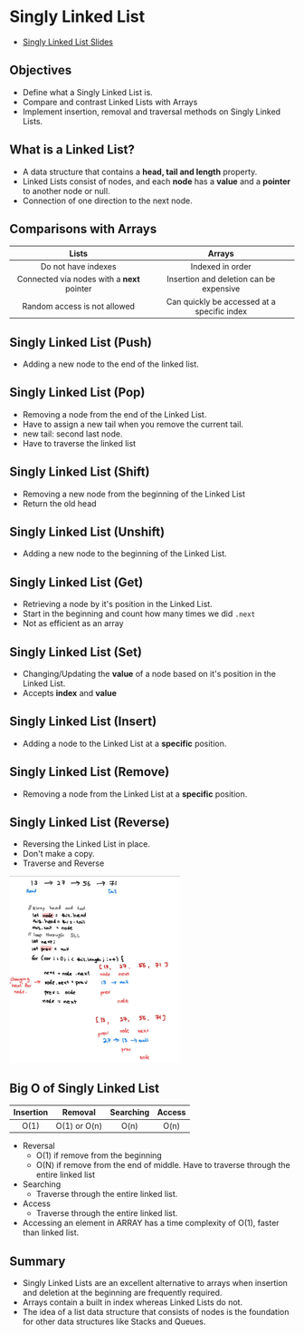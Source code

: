 # Singly Linked List

- [Singly Linked List Slides](https://nlbsg.udemy.com/course/js-algorithms-and-data-structures-masterclass/learn/lecture/8344202#reviews)

## Objectives

- Define what a Singly Linked List is.
- Compare and contrast Linked Lists with Arrays
- Implement insertion, removal and traversal methods on Singly Linked Lists.

## What is a Linked List?

- A data structure that contains a **head, tail and length** property.
- Linked Lists consist of nodes, and each **node** has a **value** and a **pointer** to another node or null.
- Connection of one direction to the next node.

## Comparisons with Arrays

|                    Lists                    |                   Arrays                    |
| :-----------------------------------------: | :-----------------------------------------: |
|             Do not have indexes             |              Indexed in order               |
| Connected via nodes with a **next** pointer |   Insertion and deletion can be expensive   |
|        Random access is not allowed         | Can quickly be accessed at a specific index |

## Singly Linked List (Push)

- Adding a new node to the end of the linked list.

## Singly Linked List (Pop)

- Removing a node from the end of the Linked List.
- Have to assign a new tail when you remove the current tail.
- new tail: second last node.
- Have to traverse the linked list

## Singly Linked List (Shift)

- Removing a new node from the beginning of the Linked List
- Return the old head

## Singly Linked List (Unshift)

- Adding a new node to the beginning of the Linked List.

## Singly Linked List (Get)

- Retrieving a node by it's position in the Linked List.
- Start in the beginning and count how many times we did `.next`
- Not as efficient as an array

## Singly Linked List (Set)

- Changing/Updating the **value** of a node based on it's position in the Linked List.
- Accepts **index** and **value**

## Singly Linked List (Insert)

- Adding a node to the Linked List at a **specific** position.

## Singly Linked List (Remove)

- Removing a node from the Linked List at a **specific** position.

## Singly Linked List (Reverse)

- Reversing the Linked List in place.
- Don't make a copy.
- Traverse and Reverse

<img style="width:60%;" src="./sll-reverse.jpg" alt="Singly Linked List illustration diagram">

## Big O of Singly Linked List

| Insertion |   Removal    | Searching | Access |
| :-------: | :----------: | :-------: | :----: |
|   O(1)    | O(1) or O(n) |   O(n)    |  O(n)  |

- Reversal
  - O(1) if remove from the beginning
  - O(N) if remove from the end of middle. Have to traverse through the entire linked list
- Searching
  - Traverse through the entire linked list.
- Access
  - Traverse through the entire linked list.
- Accessing an element in ARRAY has a time complexity of O(1), faster than linked list.

## Summary

- Singly Linked Lists are an excellent alternative to arrays when insertion and deletion at the beginning are frequently required.
- Arrays contain a built in index whereas Linked Lists do not.
- The idea of a list data structure that consists of nodes is the foundation for other data structures like Stacks and Queues.
